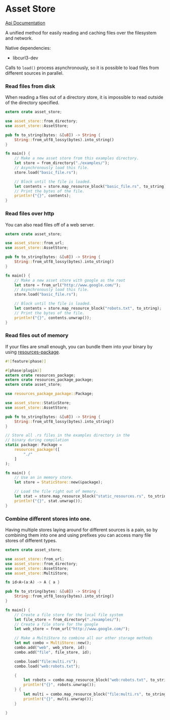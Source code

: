 # Asset Store

[Api Documentation](http://tyoverby.com/asset_store/asset_store/trait.AssetStore.html)

A unified method for easily reading and caching files over the filesystem
and network.

Native dependencies:
* libcurl3-dev

Calls to `load()` process asynchronously, so it is possible to load files
from different sources in parallel.

### Read files from disk

When reading a files out of a directory store, it is impossible to read outside
of the directory specified.

```rust
extern crate asset_store;

use asset_store::from_directory;
use asset_store::AssetStore;

pub fn to_string(bytes: &[u8]) -> String {
    String::from_utf8_lossy(bytes).into_string()
}

fn main() {
    // Make a new asset store from this examples directory.
    let store = from_directory("./examples/");
    // Asynchronously load this file.
    store.load("basic_file.rs");

    // Block until the file is loaded.
    let contents = store.map_resource_block("basic_file.rs", to_string);
    // Print the bytes of the file.
    println!("{}", contents);
}

```

### Read files over http

You can also read files off of a web server.

```rust
extern crate asset_store;

use asset_store::from_url;
use asset_store::AssetStore;

pub fn to_string(bytes: &[u8]) -> String {
    String::from_utf8_lossy(bytes).into_string()
}

fn main() {
    // Make a new asset store with google as the root
    let store = from_url("http://www.google.com/");
    // Asynchronously load this file.
    store.load("basic_file.rs");

    // Block until the file is loaded.
    let contents = store.map_resource_block("robots.txt", to_string);
    // Print the bytes of the file.
    println!("{}", contents.unwrap());
}

```

### Read files out of memory

If your files are small enough, you can bundle them into your binary by using
[resources-package](https://github.com/tomaka/rust-package.git).

```rust
#![feature(phase)]

#[phase(plugin)]
extern crate resources_package;
extern crate resources_package_package;
extern crate asset_store;

use resources_package_package::Package;

use asset_store::StaticStore;
use asset_store::AssetStore;

pub fn to_string(bytes: &[u8]) -> String {
    String::from_utf8_lossy(bytes).into_string()
}

// Store all .rs files in the examples directory in the
// binary during compilation
static package: Package =
    resources_package!([
        "./"
    ]
);

fn main() {
    // Use an in memory store.
    let store = StaticStore::new(&package);

    // Load the file right out of memory.
    let stat = store.map_resource_block("static_resources.rs", to_string);
    println!("{}", stat.unwrap());
}

```

### Combine different stores into one.

Having multiple stores laying around for different sources is a pain, so
by combining them into one and using prefixes you can access many
file stores of different types.

```rust
extern crate asset_store;

use asset_store::from_url;
use asset_store::from_directory;
use asset_store::AssetStore;
use asset_store::MultiStore;

fn id<A>(a:A) -> A { a }

pub fn to_string(bytes: &[u8]) -> String {
    String::from_utf8_lossy(bytes).into_string()
}

fn main() {
    // Create a file store for the local file system
    let file_store = from_directory("./examples/");
    // Create a file store for the google
    let web_store = from_url("http://www.google.com/");

    // Make a MultiStore to combine all our other storage methods
    let mut combo = MultiStore::new();
    combo.add("web", web_store, id);
    combo.add("file", file_store, id);

    combo.load("file:multi.rs");
    combo.load("web:robots.txt");

    {
        let robots = combo.map_resource_block("web:robots.txt", to_string);
        println!("{}", robots.unwrap());
    } {
        let multi = combo.map_resource_block("file:multi.rs", to_string);
        println!("{}", multi.unwrap());
    }

}

```
